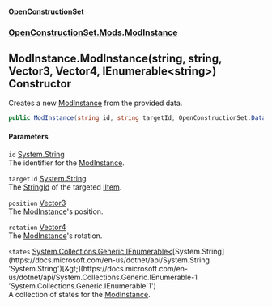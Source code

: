 #### [OpenConstructionSet](index.md 'index')
### [OpenConstructionSet.Mods](index.md#OpenConstructionSet_Mods 'OpenConstructionSet.Mods').[ModInstance](JIzdqVYB5Fwi0oO9xcHLVw.md 'OpenConstructionSet.Mods.ModInstance')
## ModInstance.ModInstance(string, string, Vector3, Vector4, IEnumerable&lt;string&gt;) Constructor
Creates a new [ModInstance](JIzdqVYB5Fwi0oO9xcHLVw.md 'OpenConstructionSet.Mods.ModInstance') from the provided data.  
```csharp
public ModInstance(string id, string targetId, OpenConstructionSet.Data.Vector3 position, OpenConstructionSet.Data.Vector4 rotation, System.Collections.Generic.IEnumerable<string> states);
```
#### Parameters
<a name='OpenConstructionSet_Mods_ModInstance_ModInstance(string_string_OpenConstructionSet_Data_Vector3_OpenConstructionSet_Data_Vector4_System_Collections_Generic_IEnumerable_string_)_id'></a>
`id` [System.String](https://docs.microsoft.com/en-us/dotnet/api/System.String 'System.String')  
The identifier for the [ModInstance](JIzdqVYB5Fwi0oO9xcHLVw.md 'OpenConstructionSet.Mods.ModInstance').
  
<a name='OpenConstructionSet_Mods_ModInstance_ModInstance(string_string_OpenConstructionSet_Data_Vector3_OpenConstructionSet_Data_Vector4_System_Collections_Generic_IEnumerable_string_)_targetId'></a>
`targetId` [System.String](https://docs.microsoft.com/en-us/dotnet/api/System.String 'System.String')  
The [StringId](C7NXJeVk4qI07BbFStgaIg.md 'OpenConstructionSet.Data.IItem.StringId') of the targeted [IItem](1xw59+1PxAxgqAyD92DMNg.md 'OpenConstructionSet.Data.IItem').
  
<a name='OpenConstructionSet_Mods_ModInstance_ModInstance(string_string_OpenConstructionSet_Data_Vector3_OpenConstructionSet_Data_Vector4_System_Collections_Generic_IEnumerable_string_)_position'></a>
`position` [Vector3](MD18vFNSqWpKLqjpcCopBw.md 'OpenConstructionSet.Data.Vector3')  
The [ModInstance](JIzdqVYB5Fwi0oO9xcHLVw.md 'OpenConstructionSet.Mods.ModInstance')'s position.
  
<a name='OpenConstructionSet_Mods_ModInstance_ModInstance(string_string_OpenConstructionSet_Data_Vector3_OpenConstructionSet_Data_Vector4_System_Collections_Generic_IEnumerable_string_)_rotation'></a>
`rotation` [Vector4](jzKTjk4swm94jQ1SgGBzAQ.md 'OpenConstructionSet.Data.Vector4')  
The [ModInstance](JIzdqVYB5Fwi0oO9xcHLVw.md 'OpenConstructionSet.Mods.ModInstance')'s rotation.
  
<a name='OpenConstructionSet_Mods_ModInstance_ModInstance(string_string_OpenConstructionSet_Data_Vector3_OpenConstructionSet_Data_Vector4_System_Collections_Generic_IEnumerable_string_)_states'></a>
`states` [System.Collections.Generic.IEnumerable&lt;](https://docs.microsoft.com/en-us/dotnet/api/System.Collections.Generic.IEnumerable-1 'System.Collections.Generic.IEnumerable`1')[System.String](https://docs.microsoft.com/en-us/dotnet/api/System.String 'System.String')[&gt;](https://docs.microsoft.com/en-us/dotnet/api/System.Collections.Generic.IEnumerable-1 'System.Collections.Generic.IEnumerable`1')  
A collection of states for the [ModInstance](JIzdqVYB5Fwi0oO9xcHLVw.md 'OpenConstructionSet.Mods.ModInstance').
  
